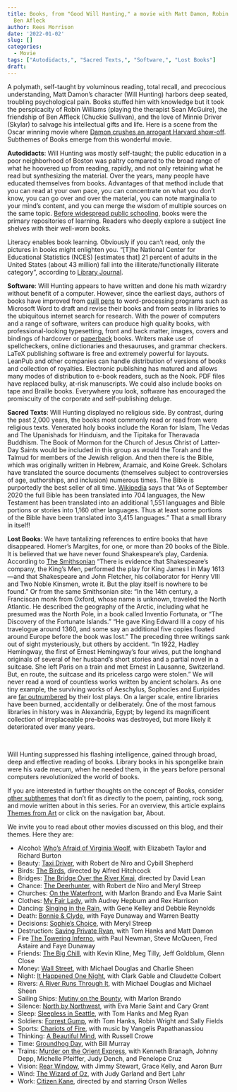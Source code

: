 ```yaml
---
title: Books, from "Good Will Hunting," a movie with Matt Damon, Robin Williams, and
  Ben Afleck
author: Rees Morrison
date: '2022-01-02'
slug: []
categories:
  - Movie
tags: ["Autodidacts,", "Sacred Texts,", "Software,", "Lost Books"]
draft: 
---
```


A polymath, self-taught by voluminous reading, total recall, and precocious understanding, Matt Damon’s character (Will Hunting) harbors deep seated, troubling psychological pain.  Books stuffed him with knowledge but it took the perspicacity of Robin Williams (playing the therapist Sean McGuire), the friendship of Ben Affleck (Chuckie Sullivan), and the love of Minnie Driver (Skylar) to salvage his intellectual gifts and life.  Here is a scene from the Oscar winning movie where [Damon crushes an arrogant Harvard show-off](https://www.youtube.com/watch?v=hIdsjNGCGz4).  Subthemes of Books emerge from this wonderful movie.

<!--more-->

**Autodidacts**:   Will Hunting was mostly self-taught; the public education in a poor neighborhood of Boston was paltry compared to the broad range of what he hoovered up from reading, rapidly, and not only retaining what he read but synthesizing the material.  Over the years, many people have educated themselves from books.  Advantages of that method include that you can read at your own pace, you can concentrate on what you don’t know, you can go over and over the material, you can note marginalia to your mind’s content, and you can merge the wisdom of multiple sources on the same topic.  [Before widespread public schooling](stilllife), books were the primary repositories of learning.  Readers who deeply explore a subject line shelves with their well-worn books.

Literacy enables book learning.  Obviously if you can’t read, only the pictures in books might enlighten you.  “[T]he National Center for Educational Statistics (NCES) [estimates that] 21 percent of adults in the United States (about 43 million) fall into the illiterate/functionally illiterate category”, according to [Library Journal](https://www.libraryjournal.com/story/How-Serious-Is-Americas-Literacy-Problem).

**Software**:  Will Hunting appears to have written and done his math wizardry without benefit of a computer.  However, since the earliest days, authors of books have improved from [quill pens](author) to word-processing programs such as Microsoft Word to draft and revise their books and from seats in libraries to the ubiquitous internet search for research.   With the power of computers and a range of software, writers can produce high quality books, with professional-looking typesetting, front and back matter, images, covers and bindings of hardcover or [paperback](paperback) books.  Writers make use of spellcheckers, online dictionaries and thesauruses, and grammar checkers.  LaTeX publishing software is free and extremely powerful for layouts.  LeanPub and other companies can handle distribution of versions of books and collection of royalties.  Electronic publishing has matured and allows many modes of distribution to e-book readers, such as the Nook.   PDF files have replaced bulky, at-risk manuscripts.  We could also include books on tape and Braille books.  Everywhere you look, software has encouraged the promiscuity of the corporate and self-publishing deluge.

**Sacred Texts**:   Will Hunting displayed no religious side.  By contrast, during the past 2,000 years, the books most commonly read or read from were religious texts.  Venerated holy books include the Koran for Islam, The Vedas and The Upanishads for Hinduism, and the Tipitaka for Theravada Buddhism.  The Book of Mormon for the Church of Jesus Christ of Latter-Day Saints would be included in this group as would the Torah and the Talmud for members of the Jewish religion.  And then there is the Bible, which was originally written in Hebrew, Aramaic, and Koine Greek.  Scholars have translated the source documents (themselves subject to controversies of age, authorships, and inclusion) numerous times.  The Bible is purportedly the best seller of all time.   [Wikipedia](https://en.wikipedia.org/wiki/Bible_translations) says that “As of September 2020 the full Bible has been translated into 704 languages, the New Testament has been translated into an additional 1,551 languages and Bible portions or stories into 1,160 other languages. Thus at least some portions of the Bible have been translated into 3,415 languages.”  That a small library in itself!

**Lost Books**:  We have tantalizing references to entire books that have disappeared. Homer’s Margites, for one, or more than 20 books of the Bible.  It is believed that we have never found Shakespeare’s play, Cardenia.  According to [The Smithsonian](https://www.smithsonianmag.com/arts-culture/the-top-10-books-lost-to-time-83373197/) “There is evidence that Shakespeare’s company, the King’s Men, performed the play for King James I in May 1613—and that Shakespeare and John Fletcher, his collaborator for Henry VIII and Two Noble Kinsmen, wrote it. But the play itself is nowhere to be found.”  Or from the same Smithsonian site: “In the 14th century, a Franciscan monk from Oxford, whose name is unknown, traveled the North Atlantic.  He described the geography of the Arctic, including what he presumed was the North Pole, in a book called Inventio Fortunata, or “The Discovery of the Fortunate Islands.” “He gave King Edward III a copy of his travelogue around 1360, and some say an additional five copies floated around Europe before the book was lost.”   The preceding three writings sank out of sight mysteriously, but others by accident.  “In 1922, Hadley Hemingway, the first of Ernest Hemingway’s four wives, put the longhand originals of several of her husband’s short stories and a partial novel in a suitcase. She left Paris on a train and met Ernest in Lausanne, Switzerland. But, en route, the suitcase and its priceless cargo were stolen.”  We will never read a word of countless works written by ancient scholars.  As one tiny example, the surviving works of Aeschylus, Sophocles and Euripides are [far outnumbered]( https://www.bloomsbury.com/us/lost-plays-of-greek-tragedy-volume-2-9781474276498/) by their lost plays. On a larger scale, entire libraries have been burned, accidentally or deliberately.  One of the most famous libraries in history was in Alexandria, Egypt; by legend its magnificent collection of irreplaceable pre-books was destroyed, but more likely it deteriorated over many years.

&nbsp;

Will Hunting suppressed his flashing intelligence, gained through broad, deep and effective reading of books.  Library books in his spongelike brain were his vade mecum, when he needed them, in the years before personal computers revolutionized the world of books.  

If you are interested in further thoughts on the concept of Books, consider [other subthemes]() that don’t fit as directly to the poem, painting, rock song, and movie written about in this series.  For an overview, this article explains [Themes from Art](http://bit.ly/3sRXopI) or click on the navigation bar, About.

We invite you to read about other movies discussed on this blog, and their themes.  Here they are: 

* Alcohol: [Who’s Afraid of Virginia Woolf](https://themesfromart.com/post/2021-02-03-alcohol-woolf-nichols/alcoholwoolfnichols/), with Elizabeth Taylor and Richard Burton
* Beauty: [Taxi Driver](https://themesfromart.com/post/2021-04-21-beauty-taxi-driver-a-movie-with-robert-de-niro-and-cybill-shepherd/beautytaxi/), with Robert de Niro and Cybill Shepherd
* Birds: [The Birds](https://themesfromart.com/post/2021-06-07-birds-the-birds-a-movie-directed-by-alfred-hitchcock/birdsthebirds/), directed by Alfred Hitchcock
* Bridges: [The Bridge Over the River Kwai](https://themesfromart.com/post/2021-07-26-bridges-from-bridge-over-troubled-waters-a-song-by-simon-garfunkel/bridgestroubled/), directed by David Lean
* Chance: [The Deerhunter](https://themesfromart.com/post/2021-03-14-chancewinner/chancewinner/), with Robert de Niro and Meryl Streep
* Churches: [On the Waterfront](https://themesfromart.com/post/2021-05-21-churches-from-on-the-waterfront-a-movie-with-marlon-brando/churcheswaterfront/), with Marlon Brando and Eva Marie Saint
* Clothes: [My Fair Lady](https://themesfromart.com/post/2021-08-30-clothes-from-my-fair-lady-a-movie-starring-audrey-hepburn/clothesfair/), with Audrey Hepburn and Rex Harrison
* Dancing: [Singing in the Rain](https://themesfromart.com/post/2021-09-10-dancing-from-singin-in-the-rain-a-movie-starring-gene-kelley-and-debbie-reynolds/dancingrain/), with Gene Kelley and Debbie Reynolds
* Death: [Bonnie & Clyde](https://themesfromart.com/post/2021-05-03-death-from-bonnie-clyde-a-movie-starring-warren-beatty-and-faye-dunaway/deathbonnie/), with Faye Dunaway and Warren Beatty
* Decisions: [Sophie’s Choice](https://themesfromart.com/post/2021-02-08-decisions-sophie-s-choice-with-meryl-streep/decisionssophies/), with Meryl Streep
* Destruction: [Saving Private Ryan](https://themesfromart.com/post/2021-02-18-destruction-saving-private-ryan-a-movie-by-steven-spielberg/destructionsaving/), with Tom Hanks and Matt Damon
* Fire [The Towering Inferno](https://themesfromart.com/post/2021-12-17-fire-from-the-towering-inferno-a-film-with-paul-newman-steve-mcqueen-fred-astaire-and-faye-dunaway/firetowering/), with Paul Newman, Steve McQueen, Fred Astaire and Faye Dunaway
* Friends: [The Big Chill](https://themesfromart.com/post/2021-06-20-friends-the-big-chill-a-movied-directed-by-lawrence-kasdan/friendschill/), with Kevin Kline, Meg Tilly, Jeff Goldblum, Glenn Close
* Money: [Wall Street](https://themesfromart.com/post/2021-10-15-money-from-wall-street-a-movie-starring-michael-douglas-and-michael-sheen/moneywall/), with Michael Douglas and Charlie Sheen
* Night: [It Happened One Night](https://themesfromart.com/post/2021-11-05-night-from-it-happened-one-night-a-movie-starring-clark-gable-and-claudette-colbert/nighthappened/), with Clark Gable and Claudette Colbert
* Rivers: [A River Runs Through It](https://themesfromart.com/post/2021-10-02-rivers-from-a-river-runs-through-it-a-movie-by-robert-redford-starring-brad-pitt/riversruns/), with Michael Douglas and Michael Sheen
* Sailing Ships: [Mutiny on the Bounty](https://themesfromart.com/post/2021-06-26-sailing-ships-mutiny-on-the-bounty-a-movie-with/sailingshipsmutiny/), with Marlon Brando
* Silence: [North by Northwest](https://themesfromart.com/post/silencenorthwest/), with Eva Marie Saint and Cary Grant
* Sleep: [Sleepless in Seattle](https://themesfromart.com/post/2021-09-22-sleep-from-sleepless-in-seattle-a-movie-starring-tom-hanks-and-meg-ryan/sleepsleepless/), with Tom Hanks and Meg Ryan
* Soldiers: [Forrest Gump](https://themesfromart.com/post/2021-08-02-soldiers-from-forrest-gump-a-movie-starring-tom-hanks/soldiersgump/), with Tom Hanks, Robin Wright and Sally Fields
* Sports: [Chariots of Fire](https://themesfromart.com/post/2021-07-12-sports-from-chariots-of-fire-a-movie-about-the-1924-olypics/sportschariots/), with music by Vangelis Papathanassiou
* Thinking: [A Beautiful Mind](https://themesfromart.com/post/2021-11-22-thinking-from-a-beautiful-mind-a-movie-starring-russell-crowe/thinkingmind/), with Russell Crowe
* Time: [Groundhog Day](https://themesfromart.com/post/2021-03-08-time-from-groundhog-day-starring-bill-murray/timegroundhog/), with Bill Murray
* Trains: [Murder on the Orient Express](https://themesfromart.com/post/2021-05-10-trains-from-murder-on-the-orient-express-a-movie-directed-by-sidney-lumet/trainsorient/), with Kenneth Branagh, Johnny Depp, Michelle Pfeiffer, Judy Dench, and Penelope Cruz
* Vision: [Rear Window](https://themesfromart.com/post/2021-12-03-vision-from-rear-window-by-alfred-hitchcock-with-jimmy-stewart-and-grace-kelly/visionrear/), with Jimmy Stewart, Grace Kelly, and Aaron Burr
* Wind: [The Wizard of Oz](https://themesfromart.com/post/2021-08-12-wind-from-the-wizard-of-oz-a-movie-with-judy-garland/windoz/), with Judy Garland and Bert Lahr 
* Work: [Citizen Kane](https://themesfromart.com/post/2021-02-26-workkane/workkane/), directed by and starring Orson Welles
